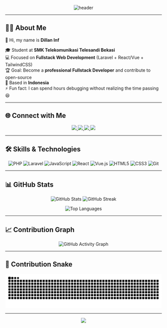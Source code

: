 <!-- Header -->
<p align="center">
  <img src="https://capsule-render.vercel.app/api?type=waving&color=0:ff69b4,100:ff1493&height=120&section=header&text=Hi,+I'm+DillanINF!👋&fontSize=30&fontColor=ffffff&animation=fadeIn" alt="header"/>
</p>

---

## 👨‍💻 About Me
👋 Hi, my name is **Dillan Inf**  

🎓 Student at **SMK Telekomunikasi Telesandi Bekasi**  
💻 Focused on **Fullstack Web Development** (Laravel + React/Vue + TailwindCSS)  
🏆 Goal: Become a **professional Fullstack Developer** and contribute to open-source  
📍 Based in **Indonesia**  
⚡ Fun fact: I can spend hours debugging without realizing the time passing 😆  

---

## 🌐 Connect with Me
<p align="center">
  <a href="https://www.linkedin.com/in/dillan-inf-55a385340/" target="_blank">
    <img src="https://img.shields.io/badge/LinkedIn-ff69b4?style=for-the-badge&logo=linkedin&logoColor=white"/>
  </a>
  <a href="https://instagram.com/dlan12_/" target="_blank">
    <img src="https://img.shields.io/badge/Instagram-ff69b4?style=for-the-badge&logo=instagram&logoColor=white"/>
  </a>
  <a href="https://wa.me/6285591022177" target="_blank">
    <img src="https://img.shields.io/badge/WhatsApp-ff69b4?style=for-the-badge&logo=whatsapp&logoColor=white"/>
  </a>
  <a href="mailto:dilaninf6@email.com" target="_blank">
    <img src="https://img.shields.io/badge/Email-ff69b4?style=for-the-badge&logo=gmail&logoColor=white"/>
  </a>
</p>

---

## 🛠️ Skills & Technologies
<p align="center">
  <img src="https://cdn.jsdelivr.net/gh/devicons/devicon/icons/php/php-original.svg" width="50" height="50" alt="PHP"/>
  <img src="https://cdn.jsdelivr.net/gh/devicons/devicon/icons/laravel/laravel-plain-wordmark.svg" width="50" height="50" alt="Laravel"/>
  <img src="https://cdn.jsdelivr.net/gh/devicons/devicon/icons/javascript/javascript-original.svg" width="50" height="50" alt="JavaScript"/>
  <img src="https://cdn.jsdelivr.net/gh/devicons/devicon/icons/react/react-original.svg" width="50" height="50" alt="React"/>
  <img src="https://cdn.jsdelivr.net/gh/devicons/devicon/icons/vuejs/vuejs-original.svg" width="50" height="50" alt="Vue.js"/>
  <img src="https://cdn.jsdelivr.net/gh/devicons/devicon/icons/html5/html5-original.svg" width="50" height="50" alt="HTML5"/>
  <img src="https://cdn.jsdelivr.net/gh/devicons/devicon/icons/css3/css3-original.svg" width="50" height="50" alt="CSS3"/>
  <img src="https://cdn.jsdelivr.net/gh/devicons/devicon/icons/git/git-original.svg" width="50" height="50" alt="Git"/>
</p>

---

## 📊 GitHub Stats
<p align="center">
  <img src="https://github-readme-stats.vercel.app/api?username=DillanINF&show_icons=true&title_color=ff69b4&icon_color=ff69b4&text_color=ffffff&bg_color=141321&hide_border=true&border_radius=20" height="150" alt="GitHub Stats"/>
  <img src="https://streak-stats.demolab.com?user=DillanINF&theme=tokyonight&hide_border=true&ring=ff69b4&fire=ff69b4&currStreakLabel=ff69b4" height="150" alt="GitHub Streak"/>
</p>

<p align="center">
  <img src="https://github-readme-stats.vercel.app/api/top-langs?username=DillanINF&layout=compact&langs_count=6&title_color=ff69b4&text_color=ffffff&bg_color=141321&hide_border=true&border_radius=20" height="150" alt="Top Languages"/>
</p>

---

## 📈 Contribution Graph
<p align="center">
  <img src="https://github-readme-activity-graph.vercel.app/graph?username=DillanINF&bg_color=141321&color=ff69b4&line=ff69b4&point=ffffff&area=true&hide_border=true" alt="GitHub Activity Graph"/>
</p>

---

## 🐍 Contribution Snake
<p align="center">
  <img src="https://raw.githubusercontent.com/DillanINF/DillanINF/output/snake.svg" alt="Snake animation"/>
</p>

---

<!-- Footer -->
<p align="center">
  <img src="https://capsule-render.vercel.app/api?type=waving&color=0:ff69b4,100:ff1493&height=120&section=footer"/>
</p>
